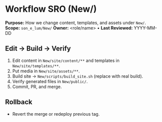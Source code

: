 # Workflow SRO (New/)
**Purpose:** How we change content, templates, and assets under `New/`.
**Scope:** `son_e_lum/New/`
**Owner:** <role/name> • **Last Reviewed:** YYYY-MM-DD

## Edit → Build → Verify
1. Edit content in `New/site/content/**` and templates in `New/site/templates/**`.
2. Put media in `New/site/assets/**`.
3. Build site → `New/scripts/build_site.sh` (replace with real build).
4. Verify generated files in `New/public/`.
5. Commit, PR, and merge.

## Rollback
- Revert the merge or redeploy previous tag.
